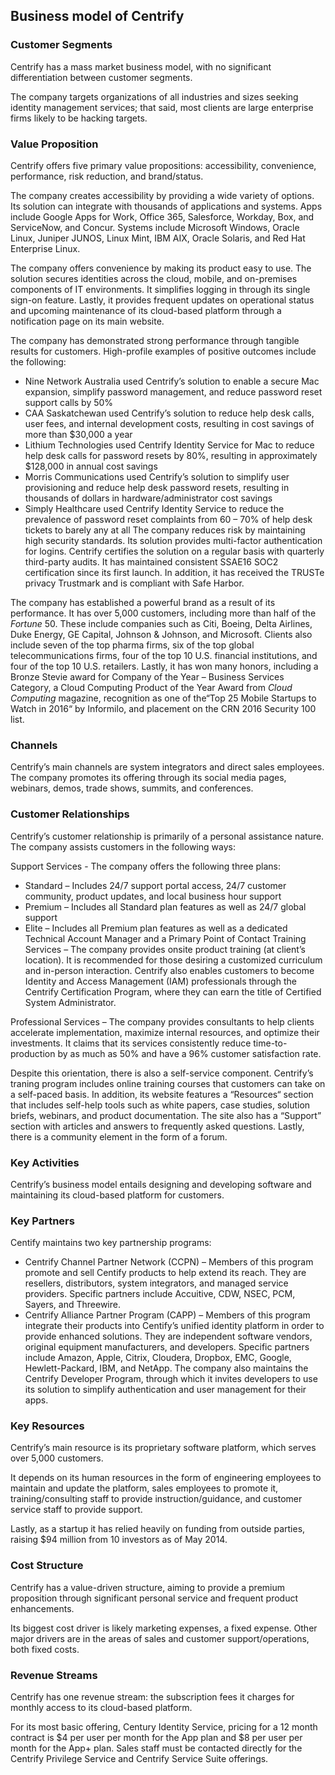 Business model of Centrify
--------------------------

 ### Customer Segments

 Centrify has a mass market business model, with no significant differentiation between customer segments.

 The company targets organizations of all industries and sizes seeking identity management services; that said, most clients are large enterprise firms likely to be hacking targets.

 ### Value Proposition

 Centrify offers five primary value propositions: accessibility, convenience, performance, risk reduction, and brand/status.

 The company creates accessibility by providing a wide variety of options. Its solution can integrate with thousands of applications and systems. Apps include Google Apps for Work, Office 365, Salesforce, Workday, Box, and ServiceNow, and Concur. Systems include Microsoft Windows, Oracle Linux, Juniper JUNOS, Linux Mint, IBM AIX, Oracle Solaris, and Red Hat Enterprise Linux.

 The company offers convenience by making its product easy to use. The solution secures identities across the cloud, mobile, and on-premises components of IT environments. It simplifies logging in through its single sign-on feature. Lastly, it provides frequent updates on operational status and upcoming maintenance of its cloud-based platform through a notification page on its main website.

 The company has demonstrated strong performance through tangible results for customers. High-profile examples of positive outcomes include the following:

  * Nine Network Australia used Centrify’s solution to enable a secure Mac expansion, simplify password management, and reduce password reset support calls by 50%
 * CAA Saskatchewan used Centrify’s solution to reduce help desk calls, user fees, and internal development costs, resulting in cost savings of more than $30,000 a year
 * Lithium Technologies used Centrify Identity Service for Mac to reduce help desk calls for password resets by 80%, resulting in approximately $128,000 in annual cost savings
 * Morris Communications used Centrify’s solution to simplify user provisioning and reduce help desk password resets, resulting in thousands of dollars in hardware/administrator cost savings
 * Simply Healthcare used Centrify Identity Service to reduce the prevalence of password reset complaints from 60 – 70% of help desk tickets to barely any at all
  The company reduces risk by maintaining high security standards. Its solution provides multi-factor authentication for logins. Centrify certifies the solution on a regular basis with quarterly third-party audits. It has maintained consistent SSAE16 SOC2 certification since its first launch. In addition, it has received the TRUSTe privacy Trustmark and is compliant with Safe Harbor.

 The company has established a powerful brand as a result of its performance. It has over 5,000 customers, including more than half of the *Fortune* 50. These include companies such as Citi, Boeing, Delta Airlines, Duke Energy, GE Capital, Johnson & Johnson, and Microsoft. Clients also include seven of the top pharma firms, six of the top global telecommunications firms, four of the top 10 U.S. financial institutions, and four of the top 10 U.S. retailers. Lastly, it has won many honors, including a Bronze Stevie award for Company of the Year – Business Services Category, a Cloud Computing Product of the Year Award from *Cloud Computing* magazine, recognition as one of the“Top 25 Mobile Startups to Watch in 2016“ by Informilo, and placement on the CRN 2016 Security 100 list.

 ### Channels

 Centrify’s main channels are system integrators and direct sales employees. The company promotes its offering through its social media pages, webinars, demos, trade shows, summits, and conferences.

 ### Customer Relationships

 Centrify’s customer relationship is primarily of a personal assistance nature. The company assists customers in the following ways:

 Support Services - The company offers the following three plans:

  * Standard – Includes 24/7 support portal access, 24/7 customer community, product updates, and local business hour support
 * Premium – Includes all Standard plan features as well as 24/7 global support
 * Elite – Includes all Premium plan features as well as a dedicated Technical Account Manager and a Primary Point of Contact
  Training Services – The company provides onsite product training (at client’s location). It is recommended for those desiring a customized curriculum and in-person interaction. Centrify also enables customers to become Identity and Access Management (IAM) professionals through the Centrify Certification Program, where they can earn the title of Certified System Administrator.

 Professional Services – The company provides consultants to help clients accelerate implementation, maximize internal resources, and optimize their investments. It claims that its services consistently reduce time-to-production by as much as 50% and have a 96% customer satisfaction rate.

 Despite this orientation, there is also a self-service component. Centrify’s traning program includes online training courses that customers can take on a self-paced basis. In addition, its website features a “Resources“ section that includes self-help tools such as white papers, case studies, solution briefs, webinars, and product documentation. The site also has a “Support” section with articles and answers to frequently asked questions. Lastly, there is a community element in the form of a forum.

 ### Key Activities

 Centrify’s business model entails designing and developing software and maintaining its cloud-based platform for customers.

 ### Key Partners

 Centify maintains two key partnership programs:

  * Centrify Channel Partner Network (CCPN) – Members of this program promote and sell Centify products to help extend its reach. They are resellers, distributors, system integrators, and managed service providers. Specific partners include Accuitive, CDW, NSEC, PCM, Sayers, and Threewire.
 * Centrify Alliance Partner Program (CAPP) – Members of this program integrate their products into Centify’s unified identity platform in order to provide enhanced solutions. They are independent software vendors, original equipment manufacturers, and developers. Specific partners include Amazon, Apple, Citrix, Cloudera, Dropbox, EMC, Google, Hewlett-Packard, IBM, and NetApp.
  The company also maintains the Centrify Developer Program, through which it invites developers to use its solution to simplify authentication and user management for their apps.

 ### Key Resources

 Centrify’s main resource is its proprietary software platform, which serves over 5,000 customers.

 It depends on its human resources in the form of engineering employees to maintain and update the platform, sales employees to promote it, training/consulting staff to provide instruction/guidance, and customer service staff to provide support.

 Lastly, as a startup it has relied heavily on funding from outside parties, raising $94 million from 10 investors as of May 2014.

 ### Cost Structure

 Centrify has a value-driven structure, aiming to provide a premium proposition through significant personal service and frequent product enhancements.

 Its biggest cost driver is likely marketing expenses, a fixed expense. Other major drivers are in the areas of sales and customer support/operations, both fixed costs.

 ### Revenue Streams

 Centrify has one revenue stream: the subscription fees it charges for monthly access to its cloud-based platform.

 For its most basic offering, Century Identity Service, pricing for a 12 month contract is $4 per user per month for the App plan and $8 per user per month for the App+ plan. Sales staff must be contacted directly for the Centrify Privilege Service and Centrify Service Suite offerings.